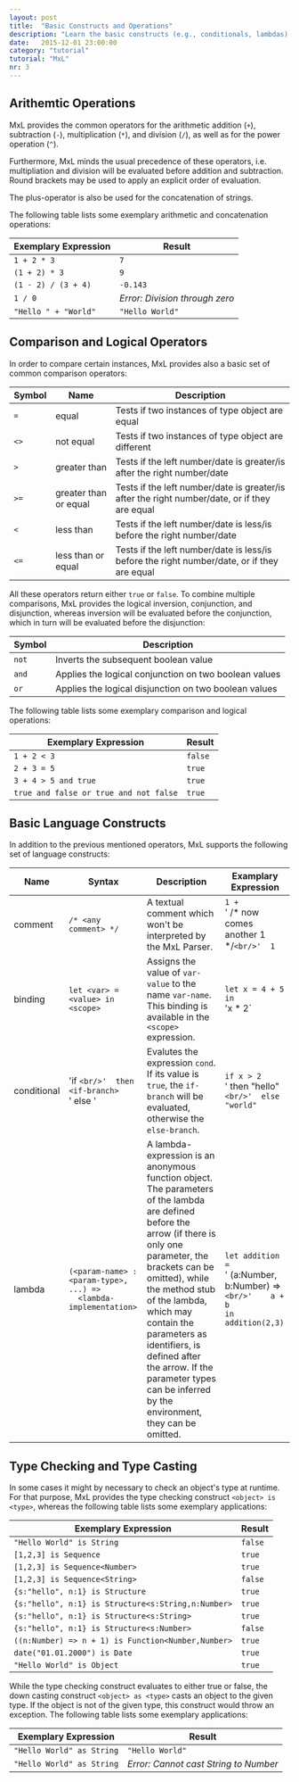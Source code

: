```yaml
---
layout: post
title:  "Basic Constructs and Operations"
description: "Learn the basic constructs (e.g., conditionals, lambdas) and operations (e.g., arithmetic and boolean operations) of MxL."
date:   2015-12-01 23:00:00
category: "tutorial"
tutorial: "MxL"
nr: 3
---
```


## Arithemtic Operations

MxL provides the common operators for the arithmetic addition (`+`), subtraction (`-`), multiplication (`*`), and division (`/`), as well as for the power operation (`^`).

Furthermore, MxL minds the usual precedence of these operators, i.e. multipliation and division will be evaluated before addition and subtraction. Round brackets may be used to apply an explicit order of evaluation.

The plus-operator is also be used for the concatenation of strings.

The following table lists some exemplary arithmetic and concatenation operations:

| Exemplary Expression | Result                           |
| -------------------- | -------------------------------- |
| `1 + 2 * 3`          | `7`                              |
| `(1 + 2) * 3`        | `9`                              |
| `(1 - 2) / (3 + 4)`  | `-0.143`                         |
| `1 / 0`              | *Error: Division through zero*   |
| `"Hello " + "World"` | `"Hello World"`                  |

## Comparison and Logical Operators

In order to compare certain instances, MxL provides also a basic set of common comparison operators:

| Symbol | Name                    | Description                                                                                   |
| ------ | ----------------------- | --------------------------------------------------------------------------------------------- |
| `=`    | equal                   | Tests if two instances of type object are equal                                               |
| `<>`   | not equal               | Tests if two instances of type object are different                                           |
| `>`    | greater than            | Tests if the left number/date is greater/is after the right number/date                       |
| `>=`    | greater than or equal  | Tests if the left number/date is greater/is after the right number/date, or if they are equal |
| `<`    | less than               | Tests if the left number/date is less/is before the right number/date                         |
| `<=`    | less than or equal     | Tests if the left number/date is less/is before the right number/date, or if they are equal   |

All these operators return either `true` or `false`. To combine multiple comparisons, MxL provides the logical inversion, conjunction, and disjunction, whereas inversion will be evaluated before the conjunction, which in turn will be evaluated before the disjunction:

| Symbol | Description                                             |
| ------ | ------------------------------------------------------- |
| `not`  | Inverts the subsequent boolean value                    | 
| `and`  | Applies the logical conjunction on two boolean values   | 
| `or`   | Applies the logical disjunction on two boolean values   | 

The following table lists some exemplary comparison and logical operations:

| Exemplary Expression                     | Result    |
| ---------------------------------------- | --------- |
| `1 + 2 < 3`                              | `false`   |
| `2 + 3 = 5`                              | `true`    |
| `3 + 4 > 5 and true`                     | `true`    |
| `true and false or true and not false`   | `true`    |

## Basic Language Constructs

In addition to the previous mentioned operators, MxL supports the following set of language constructs:

| Name        | Syntax                                                                  | Description                                                                                                                                                                                                                                                                                                                                                                     | Examplary Expression                                             |
| ----------- | ----------------------------------------------------------------------- | ------------------------------------------------------------------------------------------------------------------------------------------------------------------------------------------------------------------------------------------------------------------------------------------------------------------------------------------------------------------------------- | ---------------------------------------------------------------- |
| comment     | `/* <any comment> */`                                                   | A textual comment which won't be interpreted by the MxL Parser.                                                                                                                                                                                                                                                                                                                 | `1 +`<br/>'  /* now comes another 1 */`<br/>'  1`                                |
| binding     | `let <var> = <value> in`<br/>`<scope>`                                | Assigns the value of `var-value` to the name `var-name`. This binding is available in the `<scope>` expression.                                                                                                                                                                                                                                                                 | `let x = 4 + 5 in`<br/>'x * 2`                                         |
| conditional | 'if <cond>`<br/>'  then <if-branch>`<br/>'  else <else-branch>'         | Evalutes the expression `cond`. If its value is `true`, the `if-branch` will be evaluated, otherwise the `else-branch`.                                                                                                                                                                                                                                                         | `if x > 2`<br/>'  then "hello"`<br/>'  else "world"`                             |
| lambda      | `(<param-name> : <param-type>, ...) =>`<br/>`  <lambda-implementation>` | A lambda-expression is an anonymous function object. The parameters of the lambda are defined before the arrow (if there is only one parameter, the brackets can be omitted), while the method stub of the lambda, which may contain the parameters as identifiers, is defined after the arrow. If the parameter types can be inferred by the environment, they can be omitted. | `let addition =`<br/>'  (a:Number, b:Number) =>`<br/>'    a + b`<br/>`in addition(2,3)`  |

## Type Checking and Type Casting

In some cases it might by necessary to check an object's type at runtime. For that purpose, MxL provides the type checking construct `<object> is <type>`, whereas the following table lists some exemplary applications:

| Exemplary Expression                                | Result    |
| --------------------------------------------------- | --------- |
| `"Hello World" is String`                           | `false`   |
| `[1,2,3] is Sequence`                               | `true`    |
| `[1,2,3] is Sequence<Number>`                       | `true`    |
| `[1,2,3] is Sequence<String>`                       | `false`   |
| `{s:"hello", n:1} is Structure`                     | `true`    |
| `{s:"hello", n:1} is Structure<s:String,n:Number>`  | `true`    |
| `{s:"hello", n:1} is Structure<s:String>`           | `true`    |
| `{s:"hello", n:1} is Structure<s:Number>`           | `false`   |
| `((n:Number) => n + 1) is Function<Number,Number>`  | `true`    |
| `date("01.01.2000") is Date`                        | `true`    |
| `"Hello World" is Object`                           | `true`    |

While the type checking construct evaluates to either true or false, the down casting construct `<object> as <type>` casts an object to the given type. If the object is not of the given type, this construct would throw an exception. The following table lists some exemplary applications:

| Exemplary Expression                                | Result                                 |
| --------------------------------------------------- | -------------------------------------- |
| `"Hello World" as String`                           | `"Hello World"`                        |
| `"Hello World" as String`                           | *Error: Cannot cast String to Number*  |